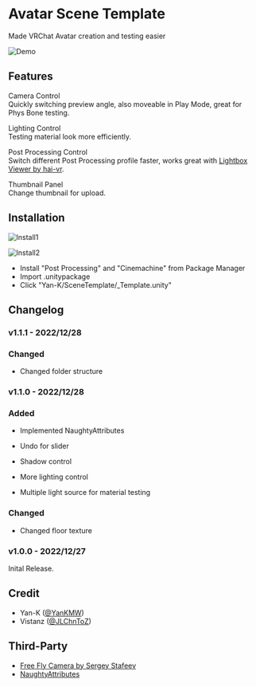 # Avatar Scene Template

Made VRChat Avatar creation and testing easier

![Demo](https://i.imgur.com/mocsdzG.gif)

## Features

Camera Control <br>
Quickly switching preview angle, also moveable in Play Mode, great for Phys Bone testing.

Lighting Control <br>
Testing material look more efficiently.

Post Processing Control <br>
Switch different Post Processing profile faster, works great with [Lightbox Viewer by hai-vr](https://github.com/hai-vr/lightbox-viewer).

Thumbnail Panel <br>
Change thumbnail for upload.

## Installation

![Install1](https://i.imgur.com/yhY1HSr.png)

![Install2](https://i.imgur.com/RqQdvaa.png)

- Install "Post Processing" and "Cinemachine" from Package Manager
- Import .unitypackage
- Click "Yan-K/SceneTemplate/_Template.unity"

## Changelog

### v1.1.1 - 2022/12/28

### Changed

- Changed folder structure

### v1.1.0 - 2022/12/28

### Added

- Implemented NaughtyAttributes

- Undo for slider

- Shadow control

- More lighting control

- Multiple light source for material testing

### Changed

- Changed floor texture

### v1.0.0 - 2022/12/27

Inital Release.

## Credit

- Yan-K ([@YanKMW](https://github.com/Yan-K))
- Vistanz ([@JLChnToZ](https://github.com/JLChnToZ))

## Third-Party

- [Free Fly Camera by Sergey Stafeev](https://assetstore.unity.com/packages/tools/camera/free-fly-camera-140739)
- [NaughtyAttributes](https://github.com/dbrizov/NaughtyAttributes)
